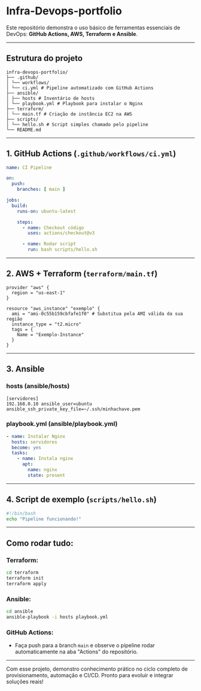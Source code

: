 # Infra-Devops-portfolio

Este repositório demonstra o uso básico de ferramentas essenciais de DevOps: **GitHub Actions, AWS, Terraform e Ansible**.

---

## Estrutura do projeto
```
infra-devops-portfolio/
├── .github/
│ └── workflows/
│ └── ci.yml # Pipeline automatizado com GitHub Actions
├── ansible/
│ ├── hosts # Inventário de hosts
│ └── playbook.yml # Playbook para instalar o Nginx
├── terraform/
│ └── main.tf # Criação de instância EC2 na AWS
├── scripts/
│ └── hello.sh # Script simples chamado pelo pipeline
└── README.md
```

---

## 1. GitHub Actions (`.github/workflows/ci.yml`)
```yaml
name: CI Pipeline

on:
  push:
    branches: [ main ]

jobs:
  build:
    runs-on: ubuntu-latest

    steps:
      - name: Checkout código
        uses: actions/checkout@v3

      - name: Rodar script
        run: bash scripts/hello.sh
```

---

## 2. AWS + Terraform (`terraform/main.tf`)
```hcl
provider "aws" {
  region = "us-east-1"
}

resource "aws_instance" "exemplo" {
  ami = "ami-0c55b159cbfafe1f0" # Substitua pela AMI válida da sua região
  instance_type = "t2.micro"
  tags = {
    Name = "Exemplo-Instance"
  }
}
```

---

## 3. Ansible
### hosts (ansible/hosts)
```
[servidores]
192.168.0.10 ansible_user=ubuntu ansible_ssh_private_key_file=~/.ssh/minhachave.pem
```

### playbook.yml (ansible/playbook.yml)
```yaml
- name: Instalar Nginx
  hosts: servidores
  become: yes
  tasks:
    - name: Instala nginx
      apt:
        name: nginx
        state: present
```

---

## 4. Script de exemplo (`scripts/hello.sh`)
```bash
#!/bin/bash
echo "Pipeline funcionando!"
```

---

## Como rodar tudo:

### Terraform:
```bash
cd terraform
terraform init
terraform apply
```

### Ansible:
```bash
cd ansible
ansible-playbook -i hosts playbook.yml
```

### GitHub Actions:
- Faça push para a branch `main` e observe o pipeline rodar automaticamente na aba "Actions" do repositório.

---

Com esse projeto, demonstro conhecimento prático no ciclo completo de provisionamento, automação e CI/CD. Pronto para evoluir e integrar soluções reais!



